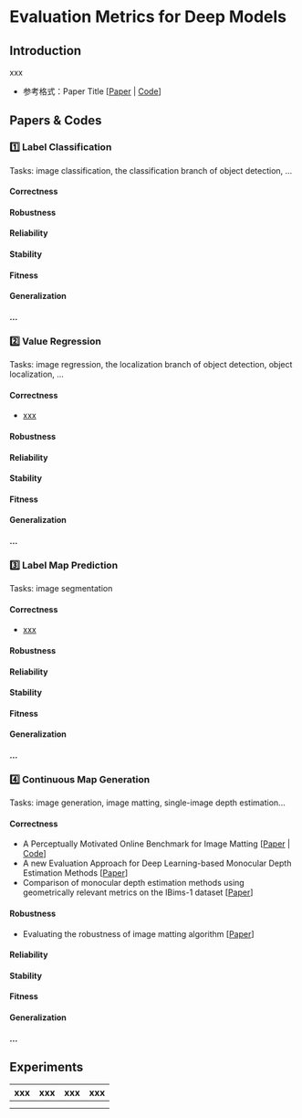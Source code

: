 # Evaluation  Metrics for Deep Models

## Introduction
xxx
- 参考格式：Paper Title [[Paper](https://xxx) | [Code](https://xxx)]

## Papers & Codes
### 1️⃣ Label Classification
Tasks: image classification, the classification branch of object detection, ...
#### Correctness
#### Robustness
#### Reliability
#### Stability
#### Fitness
#### Generalization
#### ...
### 2️⃣ Value Regression
Tasks: image regression, the localization branch of object detection, object localization, ...
#### Correctness
- [xxx](xxx)
#### Robustness
#### Reliability
#### Stability
#### Fitness
#### Generalization
#### ...
### 3️⃣ Label Map Prediction
Tasks: image segmentation
#### Correctness
- [xxx](xxx)
#### Robustness
#### Reliability
#### Stability
#### Fitness
#### Generalization
#### ...
### 4️⃣ Continuous Map Generation
Tasks: image generation, image matting, single-image depth estimation...
#### Correctness
- A Perceptually Motivated Online Benchmark for Image Matting [[Paper](https://www.microsoft.com/en-us/research/wp-content/uploads/2009/01/cvpr09-matting-Eval_TR.pdf) | [Code](xxx)]
- A new Evaluation Approach for Deep Learning-based Monocular Depth Estimation Methods [[Paper](https://hal.archives-ouvertes.fr/hal-02978149/document)]
- Comparison of monocular depth estimation methods using geometrically relevant metrics on the IBims-1 dataset [[Paper](https://www.sciencedirect.com/science/article/pii/S1077314219301663)]
#### Robustness
- Evaluating the robustness of image matting algorithm [[Paper](https://ietresearch.onlinelibrary.wiley.com/doi/epdf/10.1049/trit.2020.0079)]
#### Reliability
#### Stability
#### Fitness
#### Generalization
#### ...

## Experiments
|xxx|xxx|xxx|xxx|
|---|---|---|---|
|||||
|||||
